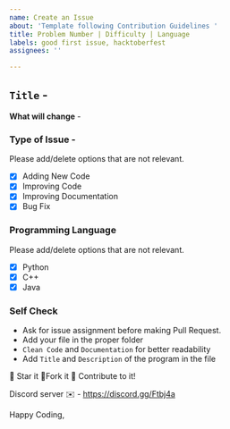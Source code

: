 ```yaml
---
name: Create an Issue
about: 'Template following Contribution Guidelines '
title: Problem Number | Difficulty | Language
labels: good first issue, hacktoberfest
assignees: ''

---
```


## **`Title`** -

**What will change** -

### Type of Issue -

Please add/delete options that are not relevant.

- [x] Adding New Code
- [x] Improving Code
- [x] Improving Documentation
- [x] Bug Fix

### Programming Language

Please add/delete options that are not relevant.

- [x] Python
- [x] C++
- [x] Java

### Self Check 

- Ask for issue assignment before making Pull Request.
- Add your file in the proper folder
- `Clean Code` and `Documentation` for better readability
- Add `Title` and `Description` of the program in the file

:star2: Star it :fork_and_knife:Fork it :handshake: Contribute to it!

Discord server ✉️ - https://discord.gg/Ftbj4a

Happy Coding,
